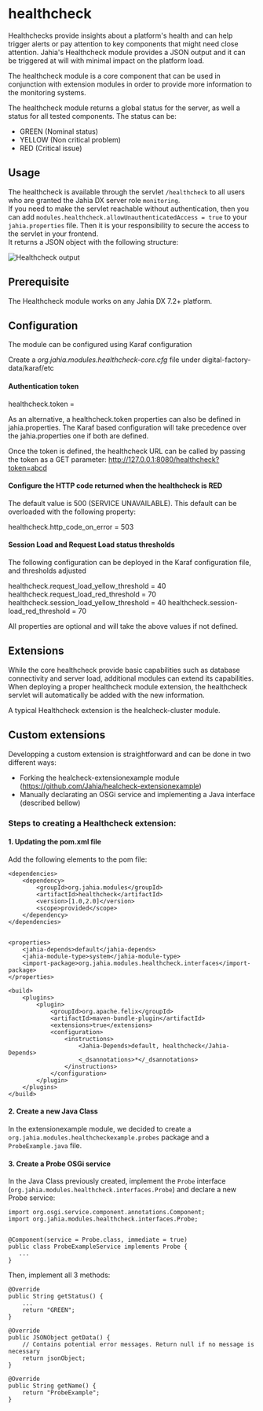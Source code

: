 # healthcheck

Healthchecks provide insights about a platform's health and can help trigger alerts or pay attention to key components that might need close attention. Jahia's Healthcheck module provides a JSON output and it can be triggered at will with minimal impact on the platform load.

The healthcheck module is a core component that can be used in conjunction with extension modules in order to provide more information to the monitoring systems.

The healthcheck module returns a global status for the server, as well a status for all tested components. The status can be:
 * GREEN (Nominal status)
 * YELLOW (Non critical problem)
 * RED (Critical issue)

## Usage

The healthcheck is available through the servlet `/healthcheck` to all users who are granted the Jahia DX server role `monitoring`.  
If you need to make the servlet reachable without authentication, then you can add `modules.healthcheck.allowUnauthenticatedAccess = true` 
to your `jahia.properties` file. Then it is your responsibility to secure the access to the servlet in your frontend.   
It returns a JSON object with the following structure:

![Healthcheck output](./images/output.png)

## Prerequisite

The Healthcheck module works on any Jahia DX 7.2+ platform.

## Configuration

The module can be configured using Karaf configuration

Create a *org.jahia.modules.healthcheck-core.cfg* file under digital-factory-data/karaf/etc

#### Authentication token

healthcheck.token = <Alphanumeric String>

As an alternative, a healthcheck.token properties can also be defined in jahia.properties. The Karaf based configuration will take precedence over the jahia.properties one if both are defined.

Once the token is defined, the healthcheck URL can be called by passing the token as a GET parameter:
http://127.0.0.1:8080/healthcheck?token=abcd

#### Configure the HTTP code returned when the healthcheck is RED

The default value is 500 (SERVICE UNAVAILABLE). This default can be overloaded with the following property:

healthcheck.http_code_on_error = 503

#### Session Load and Request Load status thresholds

The following configuration can be deployed in the Karaf configuration file, and thresholds adjusted

healthcheck.request_load_yellow_threshold = 40
healthcheck.request_load_red_threshold = 70
healthcheck.session_load_yellow_threshold = 40
healthcheck.session-load_red_threshold = 70

All properties are optional and will take the above values if not defined.

## Extensions

While the core healthcheck provide basic capabilities such as database connectivity and server load, additional modules can extend its capabilities. When deploying a proper healthcheck module extension, the healthcheck servlet will automatically be added with the new information. 

A typical Healthcheck extension is the healcheck-cluster module.

## Custom extensions

Developping a custom extension is straightforward and can be done in two different ways:
 - Forking the healcheck-extensionexample module (https://github.com/Jahia/healcheck-extensionexample)
 - Manually declarating an OSGi service and implementing a Java interface (described bellow)
 
### Steps to creating a Healthcheck extension:
#### 1. Updating the pom.xml file
 
Add the following elements to the pom file:
 
    <dependencies>
        <dependency>
            <groupId>org.jahia.modules</groupId>
            <artifactId>healthcheck</artifactId>
            <version>[1.0,2.0]</version>
            <scope>provided</scope>
        </dependency>
    </dependencies>


    <properties>
        <jahia-depends>default</jahia-depends>
        <jahia-module-type>system</jahia-module-type>
        <import-package>org.jahia.modules.healthcheck.interfaces</import-package>
    </properties>

    <build>
        <plugins>
            <plugin>
                <groupId>org.apache.felix</groupId>
                <artifactId>maven-bundle-plugin</artifactId>
                <extensions>true</extensions>
                <configuration>
                    <instructions>
                        <Jahia-Depends>default, healthcheck</Jahia-Depends>
                        <_dsannotations>*</_dsannotations>
                    </instructions>
                </configuration>
            </plugin>
        </plugins>
    </build>
    
 #### 2. Create a new Java Class
 
 In the extensionexample module, we decided to create a `org.jahia.modules.healthcheckexample.probes` package and a `ProbeExample.java` file.
 
 #### 3. Create a Probe OSGi service
 
In the Java Class previously created, implement the `Probe` interface (`org.jahia.modules.healthcheck.interfaces.Probe`) and declare a new Probe service:  

```
import org.osgi.service.component.annotations.Component;
import org.jahia.modules.healthcheck.interfaces.Probe;


@Component(service = Probe.class, immediate = true)
public class ProbeExampleService implements Probe {
   ...
}
```

Then, implement all 3 methods:

```
@Override
public String getStatus() {
    ...
    return "GREEN";
}

@Override
public JSONObject getData() {
    // Contains potential error messages. Return null if no message is necessary
    return jsonObject;
}

@Override
public String getName() {
    return "ProbeExample";
}
```
